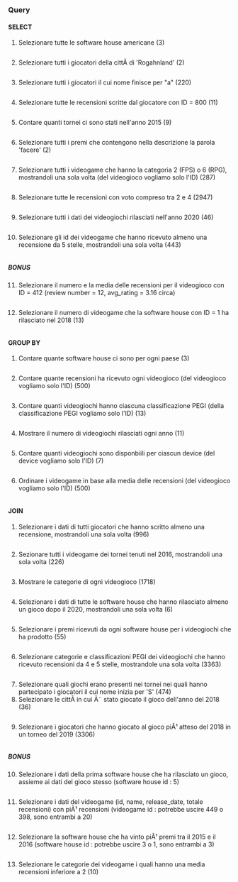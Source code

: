 ### Query
#### SELECT

1. Selezionare tutte le software house americane (3)
```

```
2. Selezionare tutti i giocatori della cittÃ  di 'Rogahnland' (2)
```

```
3. Selezionare tutti i giocatori il cui nome finisce per "a" (220)
```

```
4. Selezionare tutte le recensioni scritte dal giocatore con ID = 800 (11)
```

```
5. Contare quanti tornei ci sono stati nell'anno 2015 (9)
```

```
6. Selezionare tutti i premi che contengono nella descrizione la parola 'facere' (2)
```

```
7. Selezionare tutti i videogame che hanno la categoria 2 (FPS) o 6 (RPG), mostrandoli una sola volta (del videogioco vogliamo solo l'ID) (287)
```

```
8. Selezionare tutte le recensioni con voto compreso tra 2 e 4 (2947)
```

```
9. Selezionare tutti i dati dei videogiochi rilasciati nell'anno 2020 (46)
```

```
10. Selezionare gli id dei videogame che hanno ricevuto almeno una recensione da 5 stelle, mostrandoli una sola volta (443)
```

```

##### BONUS
11. Selezionare il numero e la media delle recensioni per il videogioco con ID = 412 (review number = 12, avg_rating = 3.16 circa)
```

```
12. Selezionare il numero di videogame che la software house con ID = 1 ha rilasciato nel 2018 (13)
```

```

#### GROUP BY
1. Contare quante software house ci sono per ogni paese (3)
```

```
2. Contare quante recensioni ha ricevuto ogni videogioco (del videogioco vogliamo solo l'ID) (500)
```

```
3. Contare quanti videogiochi hanno ciascuna classificazione PEGI (della classificazione PEGI vogliamo solo l'ID) (13)
```

```
4. Mostrare il numero di videogiochi rilasciati ogni anno (11)
```

```
5. Contare quanti videogiochi sono disponbiili per ciascun device (del device vogliamo solo l'ID) (7)
```

```
6. Ordinare i videogame in base alla media delle recensioni (del videogioco vogliamo solo l'ID) (500)
```

```

#### JOIN
1. Selezionare i dati di tutti giocatori che hanno scritto almeno una recensione, mostrandoli una sola volta (996)
```

```
2. Sezionare tutti i videogame dei tornei tenuti nel 2016, mostrandoli una sola volta (226)
```

```
3. Mostrare le categorie di ogni videogioco (1718)
```

```
4. Selezionare i dati di tutte le software house che hanno rilasciato almeno un gioco dopo il 2020, mostrandoli una sola volta (6)
```

```
5. Selezionare i premi ricevuti da ogni software house per i videogiochi che ha prodotto (55)
```

```
6. Selezionare categorie e classificazioni PEGI dei videogiochi che hanno ricevuto recensioni da 4 e 5 stelle, mostrandole una sola volta (3363)
```

```
7. Selezionare quali giochi erano presenti nei tornei nei quali hanno partecipato i giocatori il cui nome inizia per 'S' (474)
8. Selezionare le cittÃ  in cui Ã¨ stato giocato il gioco dell'anno del 2018 (36)
```

```
9. Selezionare i giocatori che hanno giocato al gioco piÃ¹ atteso del 2018 in un torneo del 2019 (3306)
```

```

##### BONUS
10. Selezionare i dati della prima software house che ha rilasciato un gioco, assieme ai dati del gioco stesso (software house id : 5)
```

```
11. Selezionare i dati del videogame (id, name, release_date, totale recensioni) con piÃ¹ recensioni (videogame id : potrebbe uscire 449 o 398, sono entrambi a 20)
```

```
12. Selezionare la software house che ha vinto piÃ¹ premi tra il 2015 e il 2016 (software house id : potrebbe uscire 3 o 1, sono entrambi a 3)
```

```
13. Selezionare le categorie dei videogame i quali hanno una media recensioni inferiore a 2 (10)
```

```